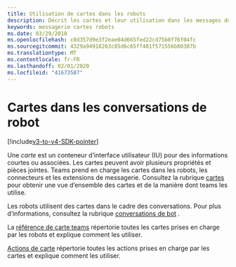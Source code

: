 ```yaml
---
title: Utilisation de cartes dans les robots
description: Décrit les cartes et leur utilisation dans les messages du robot
keywords: messagerie cartes robots
ms.date: 03/29/2018
ms.openlocfilehash: c0d357d9e3f2eae04d665fed22cd75b8f76f04fc
ms.sourcegitcommit: 4329a94918263c85d6c65ff401f571556b80307b
ms.translationtype: MT
ms.contentlocale: fr-FR
ms.lasthandoff: 02/01/2020
ms.locfileid: "41673587"
---
```

# <a name="cards-in-bot-conversations"></a>Cartes dans les conversations de robot

[!include[v3-to-v4-SDK-pointer](~/includes/v3-to-v4-pointer-bots.md)]

Une *carte* est un conteneur d’interface utilisateur (IU) pour des informations courtes ou associées. Les cartes peuvent avoir plusieurs propriétés et pièces jointes. Teams prend en charge les cartes dans les robots, les connecteurs et les extensions de messagerie. Consultez la rubrique [cartes](~/task-modules-and-cards/what-are-cards.md) pour obtenir une vue d’ensemble des cartes et de la manière dont teams les utilise.

Les robots utilisent des cartes dans le cadre des conversations. Pour plus d’informations, consultez la rubrique [conversations de bot](~/resources/bot-v3/bot-conversations/bots-conversations.md) .

La [référence de carte teams](~/task-modules-and-cards/cards/cards-reference.md) répertorie toutes les cartes prises en charge par les robots et explique comment les utiliser.

[Actions de carte](~/task-modules-and-cards/cards/cards-actions.md) répertorie toutes les actions prises en charge par les cartes et explique comment les utiliser.
